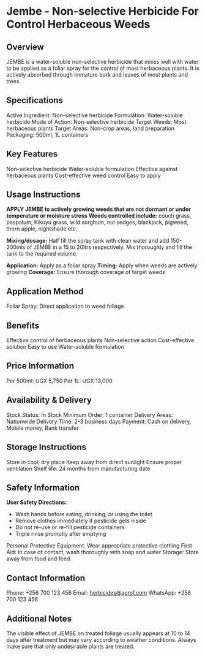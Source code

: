 # Jembe - Non-selective Herbicide For Control Herbaceous Weeds

## Overview
JEMBE is a water-soluble non-selective herbicide that mixes well with water to be applied as a foliar spray for the control of most herbaceous plants. It is actively absorbed through immature bark and leaves of most plants and trees.

## Specifications
Active Ingredient: Non-selective herbicide
Formulation: Water-soluble herbicide
Mode of Action: Non-selective herbicide
Target Weeds: Most herbaceous plants
Target Areas: Non-crop areas, land preparation
Packaging: 500ml, 1L containers

## Key Features
Non-selective herbicide
Water-soluble formulation
Effective against herbaceous plants
Cost-effective weed control
Easy to apply

## Usage Instructions
**APPLY JEMBE to actively growing weeds that are not dormant or under temperature or moisture stress**
**Weeds controlled include:** couch grass, paspalum, Kikuyu grass, wild sorghum, nut sedges, blackjack, pigweed, thorn apple, nightshade etc.

**Mixing/dosage:** Half fill the spray tank with clean water and add 150-200mls of JEMBE in a 15 to 20ltrs respectively. Mix thoroughly and fill the tank to the required volume.

**Application:** Apply as a foliar spray
**Timing:** Apply when weeds are actively growing
**Coverage:** Ensure thorough coverage of target weeds

## Application Method
Foliar Spray: Direct application to weed foliage

## Benefits
Effective control of herbaceous plants
Non-selective action
Cost-effective solution
Easy to use
Water-soluble formulation

## Price Information
Per 500ml: UGX 5,750
Per 1L: UGX 13,000

## Availability & Delivery
Stock Status: In Stock
Minimum Order: 1 container
Delivery Areas: Nationwide
Delivery Time: 2-3 business days
Payment: Cash on delivery, Mobile money, Bank transfer

## Storage Instructions
Store in cool, dry place
Keep away from direct sunlight
Ensure proper ventilation
Shelf life: 24 months from manufacturing date

## Safety Information
**User Safety Directions:**
- Wash hands before eating, drinking, or using the toilet
- Remove clothes immediately if pesticide gets inside
- Do not re-use or re-fill pesticide containers
- Triple rinse promptly after emptying

Personal Protective Equipment: Wear appropriate protective clothing
First Aid: In case of contact, wash thoroughly with soap and water
Storage: Store away from food and feed

## Contact Information
Phone: +256 700 123 456
Email: herbicides@agrof.com
WhatsApp: +256 700 123 456

## Additional Notes
The visible effect of JEMBE on treated foliage usually appears at 10 to 14 days after treatment but may vary according to weather conditions. Always make sure that only undesirable plants are treated.

